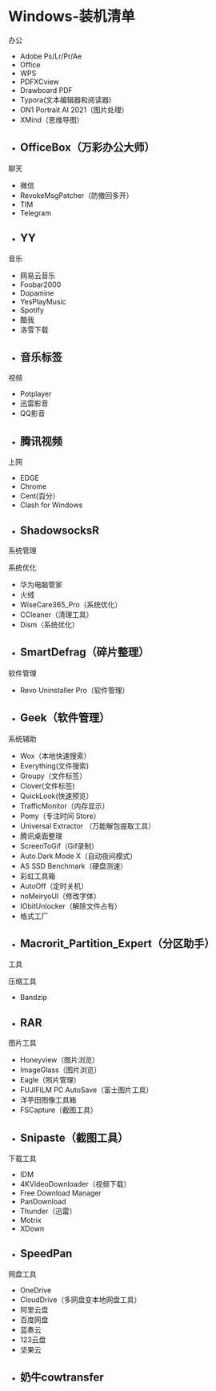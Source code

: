 # Windows-装机清单


办公

- Adobe Ps/Lr/Pr/Ae
- Office
- WPS
- PDFXCview
- Drawboard PDF
- Typora(文本编辑器和阅读器)
- ON1 Portrait AI 2021（图片处理）
- XMind（思维导图）
- OfficeBox（万彩办公大师）
  ---
  

聊天

- 微信
- RevokeMsgPatcher（防撤回多开）
- TIM
- Telegram
- YY
  ---
  

音乐

- 网易云音乐
- Foobar2000
- Dopamine
- YesPlayMusic
- Spotify
- 酷我
- 洛雪下载
- 音乐标签
  ---
  

视频

- Potplayer
- 迅雷影音
- QQ影音
- 腾讯视频
  ---
  

上网

- EDGE
- Chrome
- Cent(百分）
- Clash for Windows
- ShadowsocksR
  ---
  

系统管理

系统优化

- 华为电脑管家
- 火绒
- WiseCare365_Pro（系统优化）
- CCleaner（清理工具） 
- Dism（系统优化）
- SmartDefrag（碎片整理）
  ---
  

软件管理

- Revo Uninstaller Pro（软件管理）
- Geek（软件管理）
  ---
  

系统辅助

- Wox（本地快速搜索）
- Everything(文件搜索)
- Groupy（文件标签）
- Clover(文件标签)
- QuickLook(快速预览）
- TrafficMonitor（内存显示）
- Pomy（专注时间 Store）
- Universal Extractor （万能解包提取工具）
- 腾讯桌面整理
- ScreenToGif（Gif录制）
- Auto Dark Mode X（自动夜间模式）
- AS SSD Benchmark（硬盘测速）
- 彩虹工具箱
- AutoOff（定时关机）
- noMeiryoUI（修改字体）
- IObitUnlocker（解除文件占有）
- 格式工厂
- Macrorit_Partition_Expert（分区助手）
  ---
  

工具

压缩工具

- Bandzip
- RAR
  ---
  

图片工具

- Honeyview（图片浏览）
- ImageGlass（图片浏览）
- Eagle（照片管理）
- FUJIFILM PC AutoSave（富士图片工具）
- 洋芋田图像工具箱
- FSCapture（截图工具）
- Snipaste（截图工具）
  ---
  

下载工具

- IDM
- 4KVideoDownloader（视频下载）
- Free Download Manager
- PanDownload
- Thunder（迅雷）
- Motrix
- XDown
- SpeedPan
  ---
  

网盘工具

- OneDrive
- CloudDrive（多网盘变本地网盘工具）
- 阿里云盘
- 百度网盘
- 蓝奏云
- 123云盘
- 坚果云
- 奶牛cowtransfer
  ---
  


